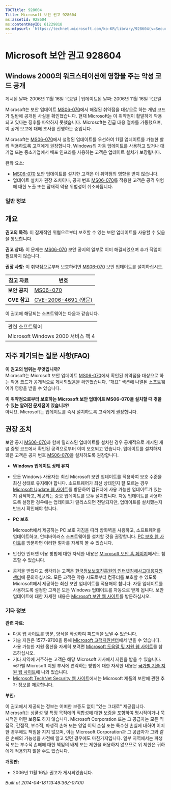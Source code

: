 ```yaml
---
TOCTitle: 928604
Title: Microsoft 보안 권고 928604
ms:assetid: 928604
ms:contentKeyID: 61229818
ms:mtpsurl: 'https://technet.microsoft.com/ko-KR/library/928604(v=Security.10)'
---
```




Microsoft 보안 권고 928604
==========================

Windows 2000의 워크스테이션에 영향을 주는 악성 코드 공개
--------------------------------------------------------

게시된 날짜: 2006년 11월 16일 목요일 | 업데이트된 날짜: 2006년 11월 16일 목요일

Microsoft는 보안 업데이트 [MS06-070](https://technet.microsoft.com/security/bulletin/ms06-070)에서 해결된 취약점을 대상으로 하는 개념 코드가 일반에 공개된 사실을 확인했습니다. 현재 Microsoft는 이 취약점이 활발하게 악용되고 있다는 징후를 파악하지 못했습니다. Microsoft는 긴급 대응 절차를 가동했으며, 이 공개 보고에 대해 조사를 진행하는 중입니다.  

Microsoft는 [MS06-070](https://technet.microsoft.com/security/bulletin/ms06-070)에서 설명된 업데이트를 우선하여 11월 업데이트를 가능한 빨리 적용하도록 고객에게 권장합니다. Windows의 자동 업데이트를 사용하고 있거나 대기업 또는 중소기업에서 배포 인프라를 사용하는 고객은 업데이트 설치가 보장됩니다.

완화 요소:

-   [MS06-070](https://technet.microsoft.com/security/bulletin/ms06-070) 보안 업데이트를 설치한 고객은 이 취약점의 영향을 받지 않습니다.
-   업데이트 설치가 권장 조치이나, 공지 번호 [MS06-070](https://technet.microsoft.com/security/bulletin/ms06-070)를 적용한 고객은 공격 위험에 대한 노출 또는 잠재적 악용 위험성이 취소화됩니다.

### 일반 정보

개요
----


**권고의 목적:** 이 잠재적인 위협으로부터 보호할 수 있는 보안 업데이트를 사용할 수 있음을 통보합니다.

**권고 상태:** 이 문제는 [MS06-070](https://technet.microsoft.com/security/bulletin/ms06-070) 보안 공지의 일부로 이미 해결되었으며 추가 작업이 필요하지 않습니다.

**권장 사항:** 이 취약점으로부터 보호하려면 [MS06-070](https://technet.microsoft.com/security/bulletin/ms06-070) 보안 업데이트를 설치하십시오.

| 참고 자료     | 번호                                                                                    |
|---------------|-----------------------------------------------------------------------------------------|
| **보안 공지** | [MS06-070](https://technet.microsoft.com/security/bulletin/ms06-070)                     |
| **CVE 참고**  | [CVE-2006-4691 (영문)](https://www.cve.mitre.org/cgi-bin/cvename.cgi?name=cve-2006-4691) |

이 권고에 해당되는 소프트웨어는 다음과 같습니다.

|                                    |
|------------------------------------|
| 관련 소프트웨어                    |
| Microsoft Windows 2000 서비스 팩 4 |

자주 제기되는 질문 사항(FAQ)
----------------------------


**이 권고의 범위는 무엇입니까?**  
Microsoft는 Microsoft 보안 업데이트 [MS06-070](https://technet.microsoft.com/security/bulletin/ms06-070)에서 확인된 취약점을 대상으로 하는 악용 코드가 공개적으로 게시되었음을 확인했습니다. “개요” 섹션에 나열된 소프트웨어가 영향을 받을 수 있습니다.

**이 취약점으로부터 보호하는 Microsoft 보안 업데이트 MS06-070을 설치할 때 겪을 수 있는 알려진 문제점이 있습니까?**  
아니요. Microsoft는 업데이트를 즉시 설치하도록 고객에게 권장합니다.

권장 조치
---------


보안 공지 [MS06-070](https://technet.microsoft.com/security/bulletin/ms06-070)과 함께 릴리스된 업데이트를 설치한 경우 공개적으로 게시된 개념 증명 코드에서 확인된 공격으로부터 이미 보호되고 있습니다. 업데이트를 설치하지 않은 고객은 공지 번호 [MS06-070](https://technet.microsoft.com/security/bulletin/ms06-070)을 설치하도록 권장합니다.

-   **Windows 업데이트 상태 유지**
-   모든 Windows 사용자는 최신 Microsoft 보안 업데이트를 적용하여 보호 수준을 최신 상태로 유지해야 합니다. 소프트웨어가 최신 상태인지 잘 모르는 경우 [Microsoft Update 웹 사이트](https://update.microsoft.com/microsoftupdate)를 방문하여 컴퓨터에 사용 가능한 업데이트가 있는지 검색하고, 제공되는 중요 업데이트를 모두 설치합니다. 자동 업데이트를 사용하도록 설정한 경우에는 업데이트가 릴리스되면 전달되지만, 업데이트를 설치했는지 반드시 확인해야 합니다.
-   **PC 보호**

    Microsoft에서 제공하는 PC 보호 지침을 따라 방화벽을 사용하고, 소프트웨어를 업데이트하고, 안티바이러스 소프트웨어를 설치할 것을 권장합니다. [PC 보호 웹 사이트](https://www.microsoft.com/korea/athome/security/default.mspx)를 방문하면 이러한 절차를 자세히 볼 수 있습니다.

-   안전한 인터넷 이용 방법에 대한 자세한 내용은 [Microsoft 보안 홈 페이지](https://www.microsoft.com/korea/security/)에서도 참조할 수 있습니다.
-   공격을 받았다고 생각되는 고객은 [한국정보보호진흥원의 인터넷침해사고대응지원센터](https://www.krcert.or.kr/)에 문의하십시오.
    모든 고객은 악용 시도로부터 컴퓨터를 보호할 수 있도록 Microsoft에서 제공하는 최신 보안 업데이트를 적용해야 합니다. 자동 업데이트를 사용하도록 설정한 고객은 모든 Windows 업데이트를 자동으로 받게 됩니다. 보안 업데이트에 대한 자세한 내용은 [Microsoft 보안 웹 사이트](https://www.microsoft.com/korea/security/)를 방문하십시오.

### 기타 정보

**관련 자료:**

-   다음 [웹 사이트](https://support.microsoft.com/common/survey.aspx?scid=sw;ko;1257&amp;showpage=1&amp;ws=technet&amp;sd=tech)를 방문, 양식을 작성하여 피드백을 보낼 수 있습니다.
-   기술 지원은 1577-9700을 통해 [Microsoft 고객지원센터](https://go.microsoft.com/fwlink/?linkid=21131)에서 받을 수 있습니다. 사용 가능한 지원 옵션을 자세히 보려면 [Microsoft 도움말 및 지원 웹 사이트](https://support.microsoft.com/)를 참조하십시오.
-   기타 지역에 거주하는 고객은 해당 Microsoft 지사에서 지원을 받을 수 있습니다. 국가별 Microsoft 지원 부서에 연락하는 방법에 대한 자세한 내용은 [국가별 기술 지원 웹 사이트](https://go.microsoft.com/fwlink/?linkid=21155)에 나와 있습니다.
-   [Microsoft TechNet Security 웹 사이트](https://www.microsoft.com/korea/technet/security/)에서는 Microsoft 제품의 보안에 관한 추가 정보를 제공합니다.

**부인:**

이 권고에서 제공되는 정보는 어떠한 보증도 없이 "있는 그대로" 제공됩니다. Microsoft는 상품성 및 특정 목적에의 적합성에 대한 보증을 포함하여 명시적이거나 묵시적인 어떤 보증도 하지 않습니다. Microsoft Corporation 또는 그 공급자는 모든 직접적, 간접적, 부수적, 파생적 손해 또는 영업 이익 손실 또는 특수한 손실에 대하여 어떠한 경우에도 책임을 지지 않으며, 이는 Microsoft Corporation과 그 공급자가 그와 같은 손해의 가능성을 사전에 알고 있던 경우에도 마찬가지입니다. 일부 지역에서는 파생적 또는 부수적 손해에 대한 책임의 배제 또는 제한을 허용하지 않으므로 위 제한은 귀하에게 적용되지 않을 수도 있습니다.

**개정판:**

-   2006년 11월 16일: 권고가 게시되었습니다.

*Built at 2014-04-18T13:49:36Z-07:00*
